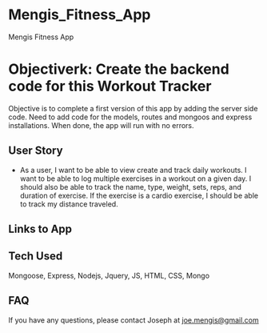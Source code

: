 # Mengis_Fitness_App
Mengis Fitness App

# Objectiverk: Create the backend code for this Workout Tracker

Objective is to complete a first version of this app by adding the server side code.  Need to add code for the models, routes and mongoos and express installations.  When done, the app will run with no errors.

## User Story

* As a user, I want to be able to view create and track daily workouts. I want to be able to log multiple exercises in a workout on a given day. I should also be able to track the name, type, weight, sets, reps, and duration of exercise. If the exercise is a cardio exercise, I should be able to track my distance traveled.

## Links to App

## Tech Used

Mongoose, Express, Nodejs, Jquery, JS, HTML, CSS, Mongo

## FAQ

If you have any questions, please contact Joseph at joe.mengis@gmail.com
